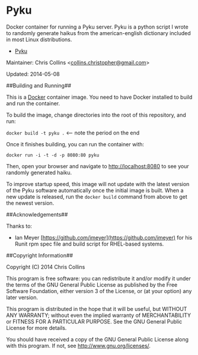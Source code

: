 Pyku
====

Docker container for running a Pyku server.  Pyku is a python script I wrote to randomly generate haikus from the american-english dictionary included in most Linux distributions.

* [Pyku](https://github.com/clcollins/pyku)

Maintainer: Chris Collins \<collins.christopher@gmail.com\>

Updated: 2014-05-08

##Building and Running##

This is a [Docker](http://docker.io) container image.  You need to have Docker installed to build and run the container.

To build the image, change directories into the root of this repository, and run:

`docker build -t pyku .`  <-- note the period on the end

Once it finishes building, you can run the container with:

`docker run -i -t -d -p 8080:80 pyku`

Then, open your browser and navigate to [http://localhost:8080](http://localhost:8080) to see your randomly generated haiku.

To improve startup speed, this image will not update with the latest version of the Pyku software automatically once the initial image is built.  When a new update is released, run the `docker build` command from above to get the newest version.

##Acknowledgements##

Thanks to:

* Ian Meyer [https://github.com/imeyer](https://github.com/imeyer) for his Runit rpm spec file and build script for RHEL-based systems.

##Copyright Information##

Copyright (C) 2014 Chris Collins

This program is free software: you can redistribute it and/or modify it under the terms of the GNU General Public License as published by the Free Software Foundation, either version 3 of the License, or (at your option) any later version.

This program is distributed in the hope that it will be useful, but WITHOUT ANY WARRANTY; without even the implied warranty of MERCHANTABILITY or FITNESS FOR A PARTICULAR PURPOSE. See the GNU General Public License for more details.

You should have received a copy of the GNU General Public License along with this program. If not, see http://www.gnu.org/licenses/.

